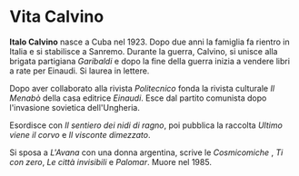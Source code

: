 # Vita Calvino

__Italo Calvino__ nasce a Cuba nel 1923. Dopo due anni la famiglia fa rientro in Italia e si stabilisce a Sanremo. Durante la guerra, Calvino, si unisce alla brigata partigiana _Garibaldi_ e dopo la fine della guerra inizia a vendere libri a rate per Einaudi. Si laurea in lettere. 

Dopo aver collaborato alla rivista _Politecnico_ fonda la rivista culturale _Il Menabò_  della casa editrice _Einaudi_.  Esce dal partito comunista dopo l'invasione sovietica dell'Ungheria.

Esordisce con _Il sentiero dei nidi di ragno_, poi pubblica la raccolta _Ultimo viene il corvo_ e _Il visconte dimezzato_.

Si sposa a _L'Avana_ con una donna argentina, scrive le _Cosmicomiche_ , _Ti con zero_, _Le città invisibili_ e _Palomar_. Muore nel 1985.
